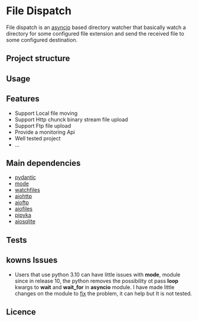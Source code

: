 # File Dispatch

File dispatch is an [asyncio](https://docs.python.org/3.9/library/asyncio.html) based directory watcher that 
basically watch a directory for some configured file extension and send the received file
to some configured destination.

## Project structure

## Usage

## Features

+ Support Local file moving
+ Support Http chunck binary stream file upload
+ Support Ftp file upload 
+ Provide a monitoring Api
+ Well tested project
+ ...

## Main dependencies

+ [pydantic](https://pydantic-docs.helpmanual.io/)
+ [mode](https://github.com/ask/mode)
+ [watchfiles](https://watchfiles.helpmanual.io/)
+ [aiohttp](https://docs.aiohttp.org/en/stable/)
+ [aioftp](https://github.com/aio-libs/aioftp)
+ [aiofiles](https://pypi.org/project/aiofiles/)
+ [pipyka](https://github.com/kayak/pypika)
+ [aiosqlite](https://aiosqlite.omnilib.dev/en/stable/)

## Tests

## kowns Issues
+ Users that use python 3.10 can have little issues with **mode**, module since in release 10, the python removes the possibility ot pass **loop** kwargs to **wait** and **wait_for** in **asyncio** module. I have made
little changes on the module to [fix](https://github.com/aristidebm/mode) the problem, it can help but It is not tested. 

## Licence
